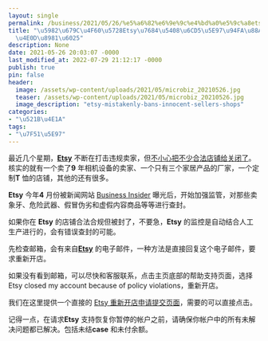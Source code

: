 ```yaml
---
layout: single
permalink: /business/2021/05/26/%e5%a6%82%e6%9e%9c%e4%bd%a0%e5%9c%a8etsy%e7%9a%84%e5%90%88%e6%b3%95%e5%ba%97%e9%93%ba%e8%a2%ab%e5%b0%81%ef%bc%8c%e4%b8%8d%e8%a6%81%e6%80%a5/
title: "\u5982\u679C\u4F60\u5728Etsy\u7684\u5408\u6CD5\u5E97\u94FA\u88AB\u5C01\uFF0C\
  \u4E0D\u8981\u6025"
description: None
date: 2021-05-26 20:03:07 -0000
last_modified_at: 2022-07-29 21:12:17 -0000
publish: true
pin: false
header:
  image: /assets/wp-content/uploads/2021/05/microbiz_20210526.jpg
  teaser: /assets/wp-content/uploads/2021/05/microbiz_20210526.jpg
  image_description: "etsy-mistakenly-bans-innocent-sellers-shops"
categories:
- "\u521B\u4E1A"
tags:
- "\u7F51\u5E97"
---
```

最近几个星期，**[Etsy](https://www.etsy.com)** 不断在打击违规卖家，但[不小心把不少合法店铺给关闭了](https://www.businessinsider.com/etsy-mistakenly-bans-innocent-sellers-shops-enforcement-crackdown-2021-5)。核实的就有一个卖了**9** 年相机设备的卖家、一个只有三个家居产品的厂家，一个定制**T** 恤的店铺，其他的还有很多。

**Etsy** 今年**4** 月份被新闻网站 [Business Insider](https://www.businessinsider.com) 曝光后，开始加强监管，对那些卖象牙、危险武器、假冒伪劣和虚假内容商品等等进行查封。

如果你在 **Etsy** 的店铺合法合规但被封了，不要急，**Etsy** 的监控是自动结合人工生产进行的，会有错误查封的可能。

先检查邮箱，会有来自[**Etsy**](https://www.etsy.com) 的电子邮件，一种方法是直接回复这个电子邮件，要求重新开店。

如果没有看到邮箱，可以尽快和客服联系，点击主页底部的帮助支持页面，选择 Etsy closed my account because of policy violations，重新开店。

我们在这里提供一个直接的 [Etsy 重新开店申请提交页面](https://help.etsy.com/hc/en-us/requests/new?segment=selling&ticket_form_id=360000108008#issue_account_reopen_unsuspend)，需要的可以直接点击。

记得一点，在请求**Etsy** 支持恢复你暂停的帐户之前，请确保你帐户中的所有未解决问题都已解决。包括未结**case** 和未付余额。
